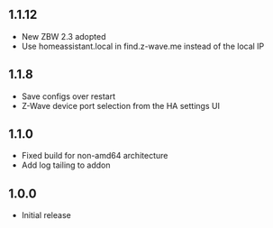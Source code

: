 <!-- https://developers.home-assistant.io/docs/add-ons/presentation#keeping-a-changelog -->

## 1.1.12

- New ZBW 2.3 adopted
- Use homeassistant.local in find.z-wave.me instead of the local IP

## 1.1.8

- Save configs over restart
- Z-Wave device port selection from the HA settings UI

## 1.1.0

- Fixed build for non-amd64 architecture
- Add log tailing to addon

## 1.0.0

- Initial release
